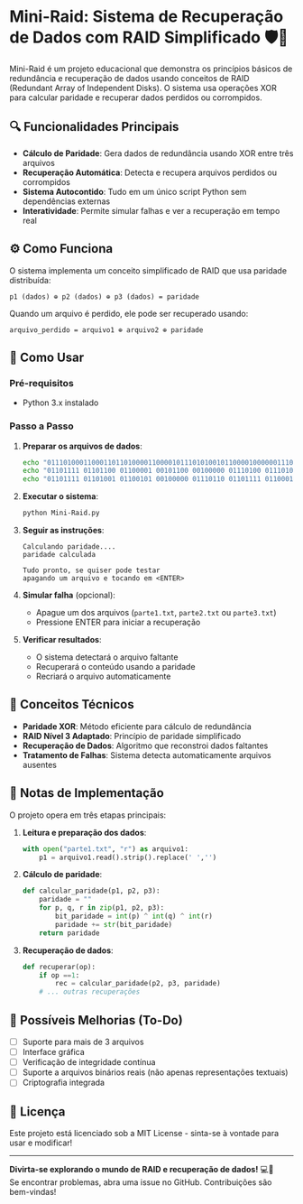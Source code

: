 # Mini-Raid: Sistema de Recuperação de Dados com RAID Simplificado 🛡️💾

Mini-Raid é um projeto educacional que demonstra os princípios básicos de redundância e recuperação de dados usando conceitos de RAID (Redundant Array of Independent Disks). O sistema usa operações XOR para calcular paridade e recuperar dados perdidos ou corrompidos.

## 🔍 Funcionalidades Principais

- **Cálculo de Paridade**: Gera dados de redundância usando XOR entre três arquivos
- **Recuperação Automática**: Detecta e recupera arquivos perdidos ou corrompidos
- **Sistema Autocontido**: Tudo em um único script Python sem dependências externas
- **Interatividade**: Permite simular falhas e ver a recuperação em tempo real

## ⚙️ Como Funciona

O sistema implementa um conceito simplificado de RAID que usa paridade distribuída:

```
p1 (dados) ⊕ p2 (dados) ⊕ p3 (dados) = paridade
```

Quando um arquivo é perdido, ele pode ser recuperado usando:
```
arquivo_perdido = arquivo1 ⊕ arquivo2 ⊕ paridade
```

## 🚀 Como Usar

### Pré-requisitos
- Python 3.x instalado

### Passo a Passo

1. **Preparar os arquivos de dados**:
   ```bash
   echo "011101000110001101101000011000010111010100101100001000000111010001100101001000000111011001100101011010100110111100100000011001000110010101110000011011110110100101110011" > parte1.txt
   echo "01101111 01101100 01100001 00101100 00100000 01110100 01110101 01100100 01101111 00100000 01100010 01100101 01101101 00100000 01100011 01101111 01101110 01110100 01101001 01100111 01101111" > parte2.txt
   echo "01101111 01101001 01100101 00100000 01110110 01101111 01100011 11000011 10101010 00100000 11000011 10101001 00100000 01101111 00100000 01100110 01100001 01101101 01101111 01110011 01101111" > parte3.txt
   ```

2. **Executar o sistema**:
   ```bash
   python Mini-Raid.py
   ```

3. **Seguir as instruções**:
   ```
   Calculando paridade....
   paridade calculada

   Tudo pronto, se quiser pode testar
   apagando um arquivo e tocando em <ENTER>
   ```

4. **Simular falha** (opcional):
   - Apague um dos arquivos (`parte1.txt`, `parte2.txt` ou `parte3.txt`)
   - Pressione ENTER para iniciar a recuperação

5. **Verificar resultados**:
   - O sistema detectará o arquivo faltante
   - Recuperará o conteúdo usando a paridade
   - Recriará o arquivo automaticamente

## 🧠 Conceitos Técnicos

- **Paridade XOR**: Método eficiente para cálculo de redundância
- **RAID Nível 3 Adaptado**: Princípio de paridade simplificado
- **Recuperação de Dados**: Algoritmo que reconstroi dados faltantes
- **Tratamento de Falhas**: Sistema detecta automaticamente arquivos ausentes

## 📝 Notas de Implementação

O projeto opera em três etapas principais:

1. **Leitura e preparação dos dados**:
   ```python
   with open("parte1.txt", "r") as arquivo1:
       p1 = arquivo1.read().strip().replace(' ','')
   ```

2. **Cálculo de paridade**:
   ```python
   def calcular_paridade(p1, p2, p3):
       paridade = ""
       for p, q, r in zip(p1, p2, p3):
           bit_paridade = int(p) ^ int(q) ^ int(r)
           paridade += str(bit_paridade)
       return paridade
   ```

3. **Recuperação de dados**:
   ```python
   def recuperar(op):
       if op ==1:
           rec = calcular_paridade(p2, p3, paridade)
       # ... outras recuperações
   ```

## 🌟 Possíveis Melhorias (To-Do)

- [ ] Suporte para mais de 3 arquivos
- [ ] Interface gráfica
- [ ] Verificação de integridade contínua
- [ ] Suporte a arquivos binários reais (não apenas representações textuais)
- [ ] Criptografia integrada

## 📜 Licença

Este projeto está licenciado sob a MIT License - sinta-se à vontade para usar e modificar!

---

**Divirta-se explorando o mundo de RAID e recuperação de dados!** 💻🔧  
Se encontrar problemas, abra uma issue no GitHub. Contribuições são bem-vindas!
